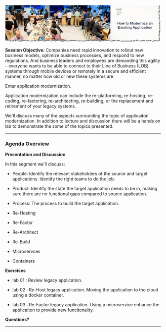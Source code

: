 
![](images/repo-cover.jpg)

**Session Objective:**  Companies need rapid innovation to rollout new business models, optimize business processes, and respond to new regulations. And business leaders and employees are demanding this agility – everyone wants to be able to connect to their Line of Business (LOB) systems through mobile devices or remotely in a secure and efficient manner, no matter how old or new these systems are.

Enter application modernization. 

Application modernization can include the re-platforming, re-hosting, re-coding, re-factoring, re-architecting, re-building, or the replacement and retirement of your legacy systems. 

We'll discuss many of the aspects surrounding the topic of applicaiton modernization.  In addition to lecture and discussion there will be a hands on lab to demonstrate the some of the topics presented. 


---

### Agenda Overview

**Presentation and Discussion**

In this segment we'll discuss:

- People: Identify the relevant stakeholders of the source and target applications. Identify the right teams to do the job.

- Product: Identify the state the target application needs to be in, making sure there are no functional gaps compared to source application.

- Process: The process to build the target application. 

- Re-Hosting
- Re-Factor
- Re-Architect
- Re-Build

- Microservces

- Containers



**Exercises**

- lab 01 : Review legacy application.

- lab 02 : Re-Host legacy application.  Moving the application to the cloud using a docker container. 

- lab 03 : Re-Factor legacy applicaiton.  Using a microservice enhance the applicaiton to provide new funcitonality.


**Questions?**

---
